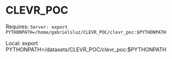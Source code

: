 # CLEVR_POC

Requires:
`
Server:
export PYTHONPATH=/home/gabrielsluz/CLEVR_POC/clevr_poc:$PYTHONPATH
`

Local:
export PYTHONPATH=/datasets/CLEVR_POC/clevr_poc:$PYTHONPATH